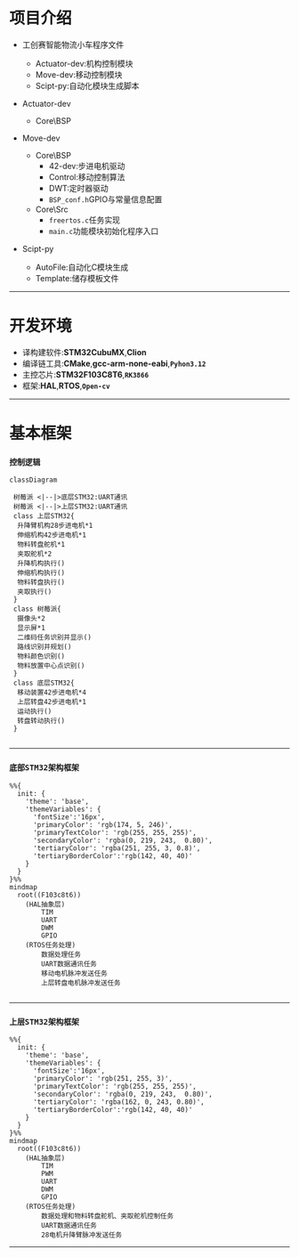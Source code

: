 # 项目介绍
- 工创赛智能物流小车程序文件
    - Actuator-dev:机构控制模块
    - Move-dev:移动控制模块
    - Scipt-py:自动化模块生成脚本
- Actuator-dev
    - Core\BSP


- Move-dev
    - Core\BSP
        - 42-dev:步进电机驱动
        - Control:移动控制算法
        - DWT:定时器驱动
        - `BSP_conf.h`GPIO与常量信息配置
    - Core\Src
        - `freertos.c`任务实现
        - `main.c`功能模块初始化程序入口
- Scipt-py
    - AutoFile:自动化C模块生成
    - Template:储存模板文件
----------------------
# 开发环境

- 译构建软件:__STM32CubuMX__,__Clion__
- 编译链工具:__CMake__,__gcc-arm-none-eabi__,__`Pyhon3.12`__
- 主控芯片:__STM32F103C8T6__,__`RK3866`__
- 框架:__HAL__,__RTOS__,__`Open-cv`__
----------------------
# 基本框架

### `控制逻辑`
```mermaid
classDiagram
 
 树莓派 <|--|>底层STM32:UART通讯
 树莓派 <|--|>上层STM32:UART通讯
 class 上层STM32{
  升降臂机构28步进电机*1
  伸缩机构42步进电机*1
  物料转盘舵机*1
  夹取舵机*2
  升降机构执行()
  伸缩机构执行()
  物料转盘执行()
  夹取执行()
 }
 class 树莓派{
  摄像头*2
  显示屏*1
  二维码任务识别并显示()
  路线识别并规划()
  物料颜色识别()
  物料放置中心点识别()
 }
 class 底层STM32{
  移动装置42步进电机*4
  上层转盘42步进电机*1
  运动执行()
  转盘转动执行()
 }
 
```
----------------------
### `底部STM32架构框架`
```mermaid
%%{
  init: {
    'theme': 'base',
    'themeVariables': {
      'fontSize':'16px',
      'primaryColor': 'rgb(174, 5, 246)',
      'primaryTextColor': 'rgb(255, 255, 255)',
      'secondaryColor': 'rgba(0, 219, 243,  0.80)',
      'tertiaryColor': 'rgba(251, 255, 3, 0.8)',
      'tertiaryBorderColor':'rgb(142, 40, 40)'
    }
  }
}%%
mindmap
  root((F103c8t6))
    (HAL抽象层)   
        TIM
        UART
        DWM
        GPIO
    (RTOS任务处理)
        数据处理任务
        UART数据通讯任务
        移动电机脉冲发送任务
        上层转盘电机脉冲发送任务  
     
```
----------------------

### `上层STM32架构框架` 
```mermaid
%%{
  init: {
    'theme': 'base',
    'themeVariables': {
      'fontSize':'16px',
      'primaryColor': 'rgb(251, 255, 3)',
      'primaryTextColor': 'rgb(255, 255, 255)',
      'secondaryColor': 'rgba(0, 219, 243,  0.80)',
      'tertiaryColor': 'rgba(162, 0, 243, 0.80)',
      'tertiaryBorderColor':'rgb(142, 40, 40)'
    }
  }
}%%
mindmap
  root((F103c8t6))
    (HAL抽象层)
        TIM
        PWM
        UART
        DWM
        GPIO
    (RTOS任务处理)
        数据处理和物料转盘舵机、夹取舵机控制任务
        UART数据通讯任务
        28电机升降臂脉冲发送任务
```
----------------------
